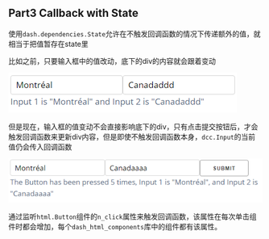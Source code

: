## Part3 Callback with State

使用`dash.dependencies.State`允许在不触发回调函数的情况下传递额外的值，就相当于把值暂存在state里

比如之前，只要输入框中的值改动，底下的div的内容就会跟着变动

![previous](previous.png)

但是现在，输入框的值变动不会直接影响底下的div，只有点击提交按钮后，才会触发回调函数来更新div内容，但是即使不触发回调函数本身，`dcc.Input`的当前值仍会传入回调函数

![now](now.png)

通过监听`html.Button`组件的`n_click`属性来触发回调函数，该属性在每次单击组件时都会增加，每个`dash_html_components`库中的组件都有该属性。



